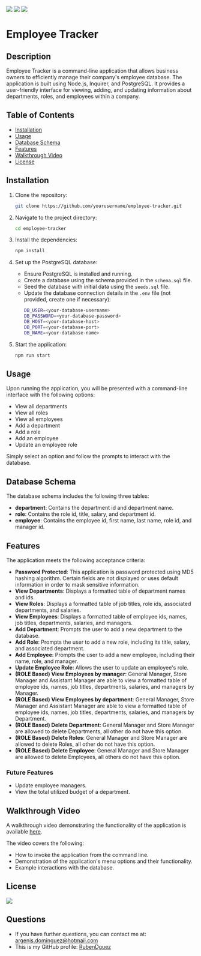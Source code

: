 [![](https://img.shields.io/badge/node.js-6DA55F?style=for-the-badge&logo=node.js&logoColor=white)](https://nodejs.org/en)
[![](https://img.shields.io/badge/typescript-%23007ACC.svg?style=for-the-badge&logo=typescript&logoColor=white)](https://www.typescriptlang.org/)
[![](https://img.shields.io/badge/postgres-%23316192.svg?style=for-the-badge&logo=postgresql&logoColor=white)](https://www.postgresql.org/)


# Employee Tracker

## Description

Employee Tracker is a command-line application that allows business owners to efficiently manage their company's employee database. The application is built using Node.js, Inquirer, and PostgreSQL. It provides a user-friendly interface for viewing, adding, and updating information about departments, roles, and employees within a company. 

## Table of Contents

- [Installation](#installation)
- [Usage](#usage)
- [Database Schema](#database-schema)
- [Features](#features)
- [Walkthrough Video](#walkthrough-video)
- [License](#license)

## Installation

1. Clone the repository:
    ```sh
    git clone https://github.com/yourusername/employee-tracker.git
    ```
2. Navigate to the project directory:
    ```sh
    cd employee-tracker
    ```
3. Install the dependencies:
    ```sh
    npm install
    ```
4. Set up the PostgreSQL database:
    - Ensure PostgreSQL is installed and running.
    - Create a database using the schema provided in the `schema.sql` file.
    - Seed the database with initial data using the `seeds.sql` file.
    - Update the database connection details in the `.env` file (not provided, create one if necessary):
      ```bash
      DB_USER=<your-database-username>
      DB_PASSWORD=<your-database-password>
      DB_HOST=<your-database-host>
      DB_PORT=<your-database-port>
      DB_NAME=<your-database-name>
      ```

5. Start the application:
    ```bash
    npm run start
    ```

## Usage

Upon running the application, you will be presented with a command-line interface with the following options:

- View all departments
- View all roles
- View all employees
- Add a department
- Add a role
- Add an employee
- Update an employee role

Simply select an option and follow the prompts to interact with the database.

## Database Schema

The database schema includes the following three tables:

- **department**: Contains the department id and department name.
- **role**: Contains the role id, title, salary, and department id.
- **employee**: Contains the employee id, first name, last name, role id, and manager id.


## Features

The application meets the following acceptance criteria:
- **Password Protected**: This application is password protected using MD5 hashing algorithm. Certain fields are not displayed or uses default information in order to mask sensitive information.
- **View Departments**: Displays a formatted table of department names and ids.
- **View Roles**: Displays a formatted table of job titles, role ids, associated departments, and salaries.
- **View Employees**: Displays a formatted table of employee ids, names, job titles, departments, salaries, and managers.
- **Add Department**: Prompts the user to add a new department to the database.
- **Add Role**: Prompts the user to add a new role, including its title, salary, and associated department.
- **Add Employee**: Prompts the user to add a new employee, including their name, role, and manager.
- **Update Employee Role**: Allows the user to update an employee's role.
- **(ROLE Based) View Employees by manager**: General Manager, Store Manager and Assistant Manager are able to view a formatted table of employee ids, names, job titles, departments, salaries, and managers by Manager.
- **(ROLE Based) View Employees by department**: General Manager, Store Manager and Assistant Manager are able to view a formatted table of employee ids, names, job titles, departments, salaries, and managers by Department.
- **(ROLE Based) Delete Department**: General Manager and Store Manager are allowed to delete Departments, all other do not have this option.
- **(ROLE Based) Delete Roles**: General Manager and Store Manager are allowed to delete Roles, all other do not have this option.
- **(ROLE Based) Delete Employee**: General Manager and Store Manager are allowed to delete Employees, all others do not have this option.

### Future Features
- Update employee managers.
- View the total utilized budget of a department.

## Walkthrough Video

A walkthrough video demonstrating the functionality of the application is available [here](link-to-video).

The video covers the following:

- How to invoke the application from the command line.
- Demonstration of the application's menu options and their functionality.
- Example interactions with the database.

## License

[![](https://img.shields.io/badge/License-MIT_License-blue)](https://opensource.org/license/mit)

## Questions

- If you have further questions, you can contact me at: argenis.dominguez@hotmail.com
- This is my GitHub profile: [RubenDguez](https://github.com/RubenDguez)
